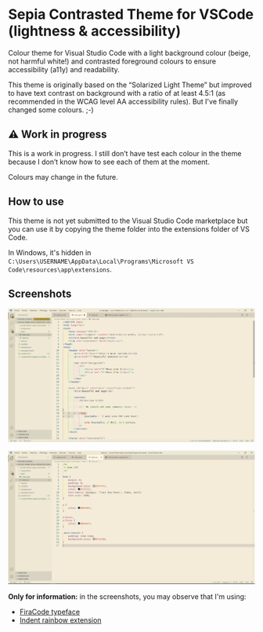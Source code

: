 # Sepia Contrasted Theme for VSCode (lightness & accessibility)

Colour theme for Visual Studio Code with a light background colour (beige, not harmful white!) and contrasted foreground colours to ensure accessibility (a11y) and readability.

This theme is originally based on the “Solarized Light Theme” but improved to have text contrast on background with a ratio of at least 4.5:1 (as recommended in the WCAG level AA accessibility rules). But I've finally changed some colours. ;-)

## :warning: Work in progress

This is a work in progress. I still don’t have test each colour in the theme because I don’t know how to see each of them at the moment.

Colours may change in the future.

## How to use

This theme is not yet submitted to the Visual Studio Code marketplace but you can use it by copying the theme folder into the extensions folder of VS Code.

In Windows, it's hidden in `C:\Users\USERNAME\AppData\Local\Programs\Microsoft VS Code\resources\app\extensions`.

## Screenshots

![Screenshot of VSCode with a PHP file with HTML inside](https://github.com/juliemoynat/vscode-theme-sepia-contrasted/raw/main/screenshots/html-php.png)

![Screenshot of VSCode with a CSS file](https://github.com/juliemoynat/vscode-theme-sepia-contrasted/raw/main/screenshots/css.png)

**Only for information:** in the screenshots, you may observe that I'm using:

- [FiraCode typeface](https://github.com/tonsky/FiraCode)
- [Indent rainbow extension](https://marketplace.visualstudio.com/items?itemName=oderwat.indent-rainbow)
